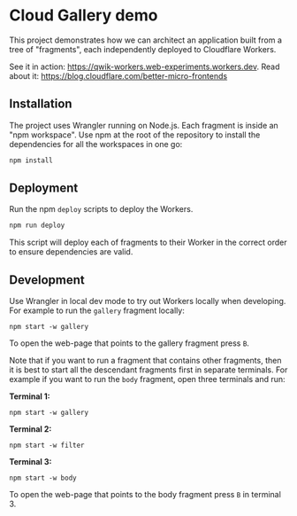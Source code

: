 # Cloud Gallery demo

This project demonstrates how we can architect an application built from
a tree of "fragments", each independently deployed to Cloudflare Workers.

See it in action: https://qwik-workers.web-experiments.workers.dev.
Read about it: https://blog.cloudflare.com/better-micro-frontends

## Installation

The project uses Wrangler running on Node.js.
Each fragment is inside an "npm workspace".
Use npm at the root of the repository to install the dependencies for all the workspaces in one go:

```sh
npm install
```

## Deployment

Run the npm `deploy` scripts to deploy the Workers.

```sh
npm run deploy
```

This script will deploy each of fragments to their Worker in the correct order to ensure dependencies are valid.

## Development

Use Wrangler in local dev mode to try out Workers locally when developing.
For example to run the `gallery` fragment locally:

```
npm start -w gallery
```

To open the web-page that points to the gallery fragment press `B`.

Note that if you want to run a fragment that contains other fragments, then it is best to start all the descendant fragments first in separate terminals.
For example if you want to run the `body` fragment, open three terminals and run:

**Terminal 1:**

```
npm start -w gallery
```

**Terminal 2:**

```
npm start -w filter
```

**Terminal 3:**

```
npm start -w body
```

To open the web-page that points to the body fragment press `B` in terminal 3.
